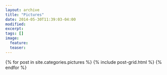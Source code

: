 ```yaml
---
layout: archive
title: "Pictures"
date: 2014-05-30T11:39:03-04:00
modified:
excerpt: 
tags: []
image:
  feature:
  teaser:
---
```



<div class="tiles">
{% for post in site.categories.pictures %}
  {% include post-grid.html %}
{% endfor %}
</div><!-- /.tiles -->
